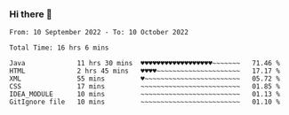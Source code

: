 ### Hi there 👋

<!--
**Sara-Pak/Sara-Pak** is a ✨ _special_ ✨ repository because its `README.md` (this file) appears on your GitHub profile.

Here are some ideas to get you started:

- 🔭 I’m currently working on ...
- 🌱 I’m currently learning ...
- 👯 I’m looking to collaborate on ...
- 🤔 I’m looking for help with ...
- 💬 Ask me about ...
- 📫 How to reach me: ...
- 😄 Pronouns: ...
- ⚡ Fun fact: ...
-->

<!--START_SECTION:waka-->

```text
From: 10 September 2022 - To: 10 October 2022

Total Time: 16 hrs 6 mins

Java             11 hrs 30 mins  ♥♥♥♥♥♥♥♥♥♥♥♥♥♥♥♥♥♥~~~~~~~   71.46 %
HTML             2 hrs 45 mins   ♥♥♥♥~~~~~~~~~~~~~~~~~~~~~   17.17 %
XML              55 mins         ♥~~~~~~~~~~~~~~~~~~~~~~~~   05.72 %
CSS              17 mins         ~~~~~~~~~~~~~~~~~~~~~~~~~   01.85 %
IDEA_MODULE      10 mins         ~~~~~~~~~~~~~~~~~~~~~~~~~   01.13 %
GitIgnore file   10 mins         ~~~~~~~~~~~~~~~~~~~~~~~~~   01.10 %
```

<!--END_SECTION:waka-->
